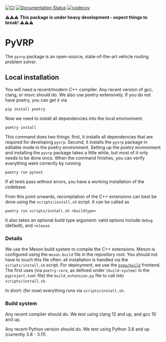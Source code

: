 [![CI](https://github.com/N-Wouda/pyvrp/actions/workflows/CI.yml/badge.svg?branch=main)](https://github.com/N-Wouda/pyvrp/actions/workflows/CI.yml)
[![Documentation Status](https://readthedocs.org/projects/pyvrp/badge/?version=latest)](https://pyvrp.readthedocs.io/en/latest/?badge=latest)
[![codecov](https://codecov.io/gh/N-Wouda/pyvrp/branch/main/graph/badge.svg?token=G9JKIVZOHB)](https://codecov.io/gh/N-Wouda/pyvrp)

⚠️⚠️⚠️ **This package is under heavy development - expect things to break!** ⚠️⚠️⚠️ 

# PyVRP

The `pyvrp` package is an open-source, state-of-the-art vehicle routing problem solver.

## Local installation

You will need a recent/modern C++ compiler. 
Any recent version of gcc, clang, or msvc should do.
We also use poetry extensively. 
If you do not have poetry, you can get it via
```shell
pip install poetry
```
Now we need to install all dependencies into the local environment:
```shell
poetry install
```
This command does two things: first, it installs all dependencies that are required for developing `pyvrp`.
Second, it installs the `pyvrp` package in editable mode in the poetry environment.
Setting up the poetry environment and installing the `pyvrp` package takes a little while, but most of it only needs to be done once.
When the command finishes, you can verify everything went correctly by running
```shell
poetry run pytest
```
If all tests pass without errors, you have a working installation of the codebase.

From this point onwards, recompilation of the C++ extensions can best be done using the `scripts/install.sh` script.
It can be called as
```shell
poetry run scripts/install.sh <buildtype>
``` 
It also takes an optional build type argument: valid options include `debug` (default), and `release`.

### Details

We use the Meson build system to compile the C++ extensions.
Meson is configured using the `meson.build` file in the repository root. 
You should not have to touch this file often: all installation is handled via the `scripts/install.sh` script.
For deployment, we use the [`pypa/build`](https://github.com/pypa/build) frontend.
The first uses (via `poetry-core`, as defined under `[build-system]` in the `pyproject.toml` file) the `build_extension.py` file to call into `scripts/install.sh`.

In short: (for now) everything runs via `scripts/install.sh`.

### Build system

Any recent compiler should do.
We test using clang 12 and up, and gcc 10 and up.

Any recent Python version should do.
We test using Python 3.8 and up (currently 3.8 - 3.11).
